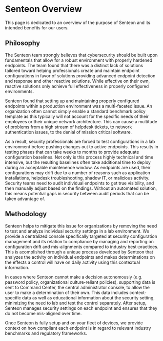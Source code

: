 # Senteon Overview

This page is dedicated to an overview of the purpose of Senteon and its intended benefits for our users. 

## Philosophy
The Senteon team strongly believes that cybersecurity should be built upon fundamentals that allow for a robust environment with properly hardened endpoints. The team found that there was a distinct lack of solutions tailored toward helping professionals create and maintain endpoint configurations in favor of solutions providing advanced endpoint detection and response and other reactive solutions. While effective on their own, reactive solutions only achieve full effectiveness in properly configured environments.

Senteon found that setting up and maintaining properly configured endpoints within a production environment was a multi-faceted issue. An organization often cannot simply enable a standard benchmark policy template as this typically will not account for the specific needs of their employees or their unique network architecture. This can cause a multitude of problems from a high stream of helpdesk tickets, to network authentication issues, to the denial of mission critical software.

As a result, security professionals are forced to test configurations in a lab environment before pushing changes out to active endpoints. This results in testing phases that can take weeks to months to provide adequate configuration baselines. Not only is this process highly technical and time intensive, but the resulting baselines often take additional time to deploy during an acceptable maintenence window. As endpoints are used, their configurations may drift due to a number of reasons such as application installations, helpdesk troubleshooting, shadow IT, or malicious activity. Security teams need to audit individual endpoints to get true visibility, and then manually adjust based on the findings. Without an automated solution, this means potential gaps in security between audit periods that can be taken advantage of.

## Methodology
Senteon helps to mitigate this issue for organizations by removing the need to test and analyze individual security settings in a lab environment. We provide a centralized console specifically targeted at security configuration management and its relation to compliance by managing and reporting on configuration drift and mis-alignments compared to industry best-practices. This is acomplished through a unique process developed by Senteon that analyzes the activity on individual endpoints and makes determinations on the effects a control will have on daily activity using this contextual information. 

In cases where Senteon cannot make a decision autonomously (e.g. password policy, organizational culture-reliant policies), supporting data is sent to Command Center, the central administrator console, to allow the user to make a determination of their own. This data includes context-specific data as well as educational information about the security setting, minimizing the need to lab and test the control separately. After setup, Senteon manages security settings on each endpoint and ensures that they do not become mis-aligned over time.

Once Senteon is fully setup and on your fleet of devices, we provide context on how compliant each endpoint is in regard to relevant industry benchmarks and regulatory frameworks.
